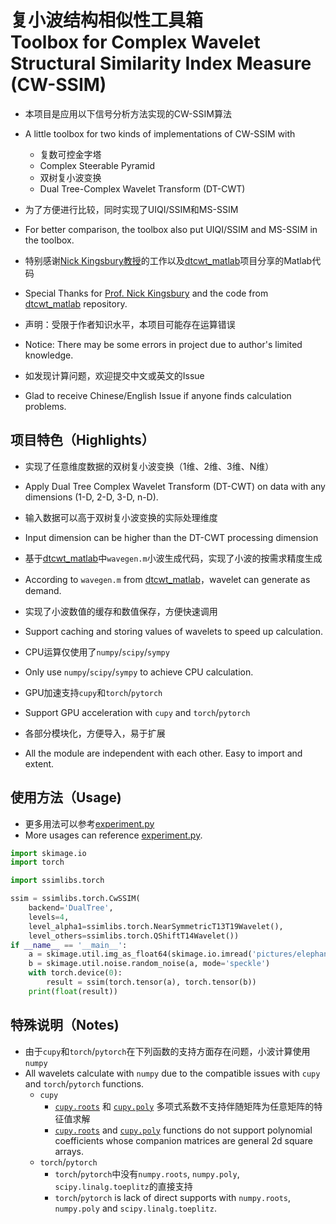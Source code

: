 # 复小波结构相似性工具箱<br>Toolbox for Complex Wavelet<br>Structural Similarity Index Measure (CW-SSIM)

* 本项目是应用以下信号分析方法实现的CW-SSIM算法
* A little toolbox for two kinds of implementations of CW-SSIM with
    * 复数可控金字塔
    * Complex Steerable Pyramid
    * 双树复小波变换
    * Dual Tree-Complex Wavelet Transform (DT-CWT)


* 为了方便进行比较，同时实现了UIQI/SSIM和MS-SSIM
* For better comparison, the toolbox also put UIQI/SSIM and MS-SSIM in the toolbox.


* 特别感谢[Nick Kingsbury教授](http://www-sigproc.eng.cam.ac.uk/Main/NGK)的工作以及[dtcwt_matlab](https://github.com/timseries/dtcwt_matlab)项目分享的Matlab代码
* Special Thanks for [Prof. Nick Kingsbury](http://www-sigproc.eng.cam.ac.uk/Main/NGK) and the code from [dtcwt_matlab](https://github.com/timseries/dtcwt_matlab) repository.


* 声明：受限于作者知识水平，本项目可能存在运算错误
* Notice: There may be some errors in project due to author's limited knowledge.


* 如发现计算问题，欢迎提交中文或英文的Issue
* Glad to receive Chinese/English Issue if anyone finds calculation problems.

## 项目特色（Highlights）

* 实现了任意维度数据的双树复小波变换（1维、2维、3维、N维）
* Apply Dual Tree Complex Wavelet Transform (DT-CWT) on data with any dimensions (1-D, 2-D, 3-D, n-D).


* 输入数据可以高于双树复小波变换的实际处理维度
* Input dimension can be higher than the DT-CWT processing dimension


* 基于[dtcwt_matlab](https://github.com/timseries/dtcwt_matlab)中`wavegen.m`小波生成代码，实现了小波的按需求精度生成
* According to `wavegen.m` from [dtcwt_matlab](https://github.com/timseries/dtcwt_matlab)，wavelet can generate as demand.


* 实现了小波数值的缓存和数值保存，方便快速调用
* Support caching and storing values of wavelets to speed up calculation.


* CPU运算仅使用了`numpy`/`scipy`/`sympy`
* Only use `numpy`/`scipy`/`sympy` to achieve CPU calculation.


* GPU加速支持`cupy`和`torch`/`pytorch`
* Support GPU acceleration with `cupy` and `torch`/`pytorch`


* 各部分模块化，方便导入，易于扩展
* All the module are independent with each other. Easy to import and extent.

## 使用方法（Usage)

* 更多用法可以参考[experiment.py](./experiment.py)
* More usages can reference [experiment.py](./experiment.py).

```python
import skimage.io
import torch

import ssimlibs.torch

ssim = ssimlibs.torch.CwSSIM(
    backend='DualTree',
    levels=4,
    level_alpha1=ssimlibs.torch.NearSymmetricT13T19Wavelet(),
    level_others=ssimlibs.torch.QShiftT14Wavelet())
if __name__ == '__main__':
    a = skimage.util.img_as_float64(skimage.io.imread('pictures/elephant.jpg'))
    b = skimage.util.noise.random_noise(a, mode='speckle')
    with torch.device(0):
        result = ssim(torch.tensor(a), torch.tensor(b))
    print(float(result))
```

## 特殊说明（Notes)

* 由于`cupy`和`torch`/`pytorch`在下列函数的支持方面存在问题，小波计算使用`numpy`
* All wavelets calculate with `numpy` due to the compatible issues with `cupy` and `torch`/`pytorch` functions.
    * `cupy`
        * [`cupy.roots`](https://docs.cupy.dev/en/stable/reference/generated/cupy.roots.html) 和 [`cupy.poly`](https://docs.cupy.dev/en/stable/reference/generated/cupy.poly.html) 多项式系数不支持伴随矩阵为任意矩阵的特征值求解
        * [`cupy.roots`](https://docs.cupy.dev/en/stable/reference/generated/cupy.roots.html) and [`cupy.poly`](https://docs.cupy.dev/en/stable/reference/generated/cupy.poly.html) functions do not support polynomial coefficients whose companion matrices are general 2d square arrays.
    * `torch`/`pytorch`
        * `torch`/`pytorch`中没有`numpy.roots`, `numpy.poly`, `scipy.linalg.toeplitz`的直接支持
        * `torch`/`pytorch` is lack of direct supports with `numpy.roots`, `numpy.poly` and `scipy.linalg.toeplitz`.